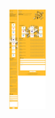 <div align="center">
  <img height="180em" src="https://github.com/BrunoCzeck/landing-page-portfolio/blob/master/img/portfolio.png"/>
</div>
